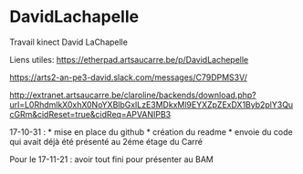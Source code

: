 # DavidLachapelle
Travail kinect David LaChapelle

Liens utiles: 
https://etherpad.artsaucarre.be/p/DavidLachepelle

https://arts2-an-pe3-david.slack.com/messages/C79DPMS3V/

http://extranet.artsaucarre.be/claroline/backends/download.php?url=L0RhdmlkX0xhX0NoYXBlbGxlLzE3MDkxMl9EYXZpZExDX1Byb2plY3QucGRm&cidReset=true&cidReq=APVANIPB3

17-10-31 : * mise en place du github
           * création du readme
           * envoie du code qui avait déjà été présenté au 2éme étage du Carré
           
Pour le 17-11-21 : avoir tout fini pour présenter au BAM
